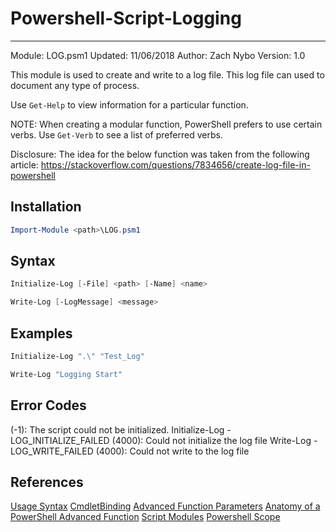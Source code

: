 # Powershell-Script-Logging

---

Module: LOG.psm1
Updated: 11/06/2018
Author: Zach Nybo
Version: 1.0

This module is used to create and write to a log file. This log file can used to document any type of process.

Use `Get-Help` to view information for a particular function.

NOTE: When creating a modular function, PowerShell prefers to use certain verbs. Use `Get-Verb` to see a list of preferred verbs.

Disclosure:
The idea for the below function was taken from the following article:
https://stackoverflow.com/questions/7834656/create-log-file-in-powershell

## Installation

```powershell
Import-Module <path>\LOG.psm1
```

## Syntax

```powershell
Initialize-Log [-File] <path> [-Name] <name>
```

```powershell
Write-Log [-LogMessage] <message>
```

## Examples

```powershell
Initialize-Log ".\" "Test_Log"

Write-Log "Logging Start"
```

## Error Codes

(-1): The script could not be initialized.
Initialize-Log - LOG_INITIALIZE_FAILED (4000): Could not initialize the log file
Write-Log - LOG_WRITE_FAILED (4000): Could not write to the log file

## References

[Usage Syntax](https://stackoverflow.com/questions/9725675/is-there-a-standard-format-for-command-line-shell-help-text)
[CmdletBinding](https://docs.microsoft.com/en-us/powershell/module/microsoft.powershell.core/about/about_functions_cmdletbindingattribute?view=powershell-6)
[Advanced Function Parameters](https://docs.microsoft.com/en-us/powershell/module/microsoft.powershell.core/about/about_functions_advanced_parameters?view=powershell-6)
[Anatomy of a PowerShell Advanced Function](https://www.petri.com/anatomy-powershell-advanced-function)
[Script Modules](https://stackoverflow.com/questions/27138483/how-can-i-re-use-import-script-code-in-powershell-scripts)
[Powershell Scope](https://stackoverflow.com/questions/14439431/variables-in-modules-in-powershell)
